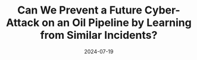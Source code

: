 ---
title: "Can We Prevent a Future Cyber-Attack on an Oil Pipeline by Learning from Similar Incidents?"
collection: publications
category: manuscripts
permalink: /publication/2010-10-01-paper-title-number-2
excerpt: 'Performed a post-mortem analysis of three high-profile attacks across varied contexts, demonstrating the potential for these insights to be utilized in the proactive prevention of future cyber threats.'
date: 2024-07-19
venue: 'IET Cyber-Physical Systems: Theory &amp; Applications, WILEY'
slidesurl: 'http://na'
paperurl: 'http://na'
citation: 'In-Review.'
---